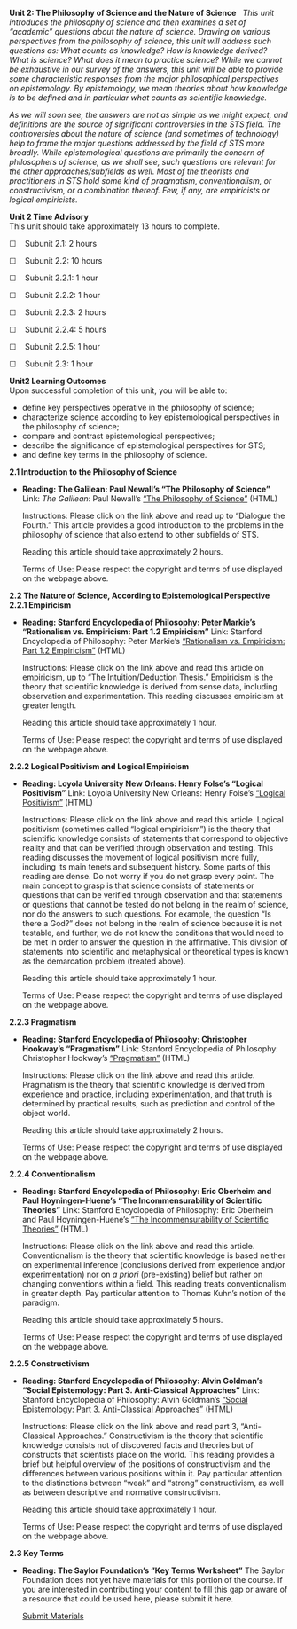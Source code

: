 **Unit 2: The Philosophy of Science and the Nature of Science** <span
id="2"></span> 
*This unit introduces the philosophy of science and then examines a set
of “academic” questions about the nature of science. Drawing on various
perspectives from the philosophy of science, this unit will address such
questions as: What counts as knowledge? How is knowledge derived? What
is science? What does it mean to practice science? While we cannot be
exhaustive in our survey of the answers, this unit will be able to
provide some characteristic responses from the major philosophical
perspectives on epistemology. By epistemology, we mean theories about
how knowledge is to be defined and in particular what counts as
scientific knowledge.*  
  
 *As we will soon see, the answers are not as simple as we might expect,
and definitions are the source of significant controversies in the STS
field. The controversies about the nature of science (and sometimes of
technology) help to frame the major questions addressed by the field of
STS more broadly. While epistemological questions are primarily the
concern of philosophers of science, as we shall see, such questions are
relevant for the other approaches/subfields as well. Most of the
theorists and practitioners in STS hold some kind of pragmatism,
conventionalism, or constructivism, or a combination thereof. Few, if
any, are empiricists or logical empiricists.*

**Unit 2 Time Advisory**  
This unit should take approximately 13 hours to complete.  
  
 ☐    Subunit 2.1: 2 hours  
  
 ☐    Subunit 2.2: 10 hours

  
 ☐    Subunit 2.2.1: 1 hour  
  
 ☐    Subunit 2.2.2: 1 hour  
  
 ☐    Subunit 2.2.3: 2 hours  
  
 ☐    Subunit 2.2.4: 5 hours  
  
 ☐    Subunit 2.2.5: 1 hour

  
 ☐    Subunit 2.3: 1 hour

**Unit2 Learning Outcomes**  
Upon successful completion of this unit, you will be able to:
-   define key perspectives operative in the philosophy of science;
-   characterize science according to key epistemological perspectives
    in the philosophy of science;
-   compare and contrast epistemological perspectives;
-   describe the significance of epistemological perspectives for STS;
-   and define key terms in the philosophy of science.

**2.1 Introduction to the Philosophy of Science** <span
id="2.1"></span> 
-   **Reading: The Galilean: Paul Newall’s “The Philosophy of Science”**
    Link: *The Galilean*: Paul Newall’s [“The Philosophy of
    Science”](http://www.galilean-library.org/site/index.php/page/index.html/_/essays/introducingphilosophy/6-philosophy-of-science-r23)
    (HTML)  
      
     Instructions: Please click on the link above and read up to
    “Dialogue the Fourth.” This article provides a good introduction to
    the problems in the philosophy of science that also extend to other
    subfields of STS.  
      
     Reading this article should take approximately 2 hours.  
      
     Terms of Use: Please respect the copyright and terms of use
    displayed on the webpage above.

**2.2 The Nature of Science, According to Epistemological Perspective**
<span id="2.2"></span> 
**2.2.1 Empiricism** <span id="2.2.1"></span> 
-   **Reading: Stanford Encyclopedia of Philosophy: Peter Markie’s
    “Rationalism vs. Empiricism: Part 1.2 Empiricism”**
    Link: Stanford Encyclopedia of Philosophy: Peter Markie’s
    [“Rationalism vs. Empiricism: Part 1.2
    Empiricism”](http://plato.stanford.edu/entries/rationalism-empiricism/#1.2)
    (HTML)  
      
     Instructions: Please click on the link above and read this article
    on empiricism, up to “The Intuition/Deduction Thesis.” Empiricism is
    the theory that scientific knowledge is derived from sense data,
    including observation and experimentation. This reading discusses
    empiricism at greater length.  
      
     Reading this article should take approximately 1 hour.  
      
     Terms of Use: Please respect the copyright and terms of use
    displayed on the webpage above.

**2.2.2 Logical Positivism and Logical Empiricism** <span
id="2.2.2"></span> 
-   **Reading: Loyola University New Orleans: Henry Folse’s “Logical
    Positivism”**
    Link: Loyola University New Orleans: Henry Folse’s [“Logical
    Positivism”](http://www.loyno.edu/~folse/logpos.htm) (HTML)  
      
     Instructions: Please click on the link above and read this article.
    Logical positivism (sometimes called “logical empiricism”) is the
    theory that scientific knowledge consists of statements that
    correspond to objective reality and that can be verified through
    observation and testing. This reading discusses the movement of
    logical positivism more fully, including its main tenets and
    subsequent history. Some parts of this reading are dense. Do not
    worry if you do not grasp every point. The main concept to grasp is
    that science consists of statements or questions that can be
    verified through observation and that statements or questions that
    cannot be tested do not belong in the realm of science, nor do the
    answers to such questions. For example, the question “Is there a
    God?” does not belong in the realm of science because it is not
    testable, and further, we do not know the conditions that would need
    to be met in order to answer the question in the affirmative. This
    division of statements into scientific and metaphysical or
    theoretical types is known as the demarcation problem (treated
    above).  
      
     Reading this article should take approximately 1 hour.  
      
     Terms of Use: Please respect the copyright and terms of use
    displayed on the webpage above.

**2.2.3 Pragmatism** <span id="2.2.3"></span> 
-   **Reading: Stanford Encyclopedia of Philosophy: Christopher
    Hookway’s “Pragmatism”**
    Link: Stanford Encyclopedia of Philosophy: Christopher Hookway’s
    [“Pragmatism”](http://plato.stanford.edu/entries/pragmatism/)
    (HTML)  
      
     Instructions: Please click on the link above and read this article.
    Pragmatism is the theory that scientific knowledge is derived from
    experience and practice, including experimentation, and that truth
    is determined by practical results, such as prediction and control
    of the object world.  
      
     Reading this article should take approximately 2 hours.  
      
     Terms of Use: Please respect the copyright and terms of use
    displayed on the webpage above.

**2.2.4 Conventionalism** <span id="2.2.4"></span> 
-   **Reading: Stanford Encyclopedia of Philosophy: Eric Oberheim and
    Paul Hoyningen-Huene’s “The Incommensurability of Scientific
    Theories”**
    Link: Stanford Encyclopedia of Philosophy: Eric Oberheim and Paul
    Hoyningen-Huene’s [“The Incommensurability of Scientific
    Theories”](http://plato.stanford.edu/entries/incommensurability/)
    (HTML)  
      
     Instructions: Please click on the link above and read this article.
    Conventionalism is the theory that scientific knowledge is based
    neither on experimental inference (conclusions derived from
    experience and/or experimentation) nor on *a priori* (pre-existing)
    belief but rather on changing conventions within a field. This
    reading treats conventionalism in greater depth. Pay particular
    attention to Thomas Kuhn’s notion of the paradigm.  
      
     Reading this article should take approximately 5 hours.  
      
     Terms of Use: Please respect the copyright and terms of use
    displayed on the webpage above.

**2.2.5 Constructivism** <span id="2.2.5"></span> 
-   **Reading: Stanford Encyclopedia of Philosophy: Alvin Goldman’s
    “Social Epistemology: Part 3. Anti-Classical Approaches”**
    Link: Stanford Encyclopedia of Philosophy: Alvin Goldman’s [“Social
    Epistemology: Part 3. Anti-Classical
    Approaches”](http://plato.stanford.edu/entries/epistemology-social/#3)
    (HTML)  
      
     Instructions: Please click on the link above and read part 3,
    “Anti-Classical Approaches.” Constructivism is the theory that
    scientific knowledge consists not of discovered facts and theories
    but of constructs that scientists place on the world. This reading
    provides a brief but helpful overview of the positions of
    constructivism and the differences between various positions within
    it. Pay particular attention to the distinctions between “weak” and
    “strong” constructivism, as well as between descriptive and
    normative constructivism.  
      
     Reading this article should take approximately 1 hour.  
      
     Terms of Use: Please respect the copyright and terms of use
    displayed on the webpage above.

**2.3 Key Terms** <span id="2.3"></span> 
-   **Reading: The Saylor Foundation’s ”Key Terms Worksheet”**
    The Saylor Foundation does not yet have materials for this portion
    of the course. If you are interested in contributing your content to
    fill this gap or aware of a resource that could be used here, please
    submit it here.

    [Submit Materials](/contribute/)


